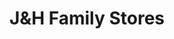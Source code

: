 ---
title: "J&H Family Stores"
url: /byron-center/jandh-family-stores-84th-street-southwest/
shop: convenience
---